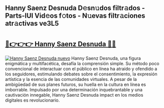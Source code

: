 ## Hanny Saenz Desnuda D𝚎sn𝚞dos filtr𝚊dos - Parts-lUl Vid𝚎os f𝚘tos - N𝚞evas filtr𝚊ciones atr𝚊ctivas ve3L5

# <h2><a href="http://mb1jrn.tromn.icu/?c=Hanny+Saenz+Desnuda">🔗👉👉👉 Hanny Saenz Desnuda 🔗🔗</a></h2>

[![Hanny Saenz Desnuda nuevo](https://i.imgur.com/pEAQMta.gif)](http://mb1jrn.tromn.icu/?c=Hanny+Saenz+Desnuda)
Hanny Saenz Desnuda, una figura enigmática y multifacética, desafía la comprensión simple. Su método poco convencional de interactuar con el público en línea ha atraído y ofendido a los seguidores, estimulando debates sobre el consentimiento, la expresión artística y la esencia de las comunidades virtuales. A pesar de la ambigüedad de sus planes futuros, su huella en la cultura en línea es imborrable. Impulsado por una determinación inquebrantable y una cautivación innegable, Hanny Saenz Desnuda impact en los medios digitales es revolucionario.

